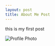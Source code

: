 ```yaml
---
layout: post
title: About Me Post
---
```

this is my first post

![Profile Photo](https://sophbaxt.github.io/sophia-baxter-CNU/images/headshot.jpeg)
